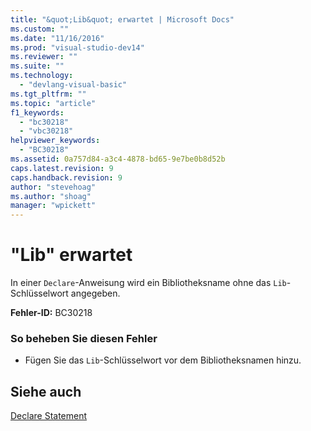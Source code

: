 ```yaml
---
title: "&quot;Lib&quot; erwartet | Microsoft Docs"
ms.custom: ""
ms.date: "11/16/2016"
ms.prod: "visual-studio-dev14"
ms.reviewer: ""
ms.suite: ""
ms.technology: 
  - "devlang-visual-basic"
ms.tgt_pltfrm: ""
ms.topic: "article"
f1_keywords: 
  - "bc30218"
  - "vbc30218"
helpviewer_keywords: 
  - "BC30218"
ms.assetid: 0a757d84-a3c4-4878-bd65-9e7be0b8d52b
caps.latest.revision: 9
caps.handback.revision: 9
author: "stevehoag"
ms.author: "shoag"
manager: "wpickett"
---
```

# &quot;Lib&quot; erwartet
In einer `Declare`\-Anweisung wird ein Bibliotheksname ohne das `Lib`\-Schlüsselwort angegeben.  
  
 **Fehler\-ID:** BC30218  
  
### So beheben Sie diesen Fehler  
  
-   Fügen Sie das `Lib`\-Schlüsselwort vor dem Bibliotheksnamen hinzu.  
  
## Siehe auch  
 [Declare Statement](../../visual-basic/language-reference/statements/declare-statement.md)